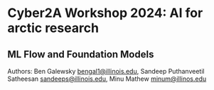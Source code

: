 # Cyber2A Workshop 2024: AI for arctic research
## ML Flow and Foundation Models

Authors:
Ben Galewsky <bengal1@illinois.edu>, Sandeep Puthanveetil Satheesan <sandeeps@illinois.edu>, Minu Mathew <minum@illinos.edu>
